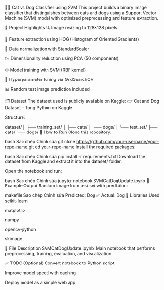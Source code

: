 🐶🐱 Cat vs Dog Classifier using SVM
This project builds a binary image classifier that distinguishes between cats and dogs using a Support Vector Machine (SVM) model with optimized preprocessing and feature extraction.

📌 Project Highlights
🔍 Image resizing to 128×128 pixels

🧠 Feature extraction using HOG (Histogram of Oriented Gradients)

🔄 Data normalization with StandardScaler

📉 Dimensionality reduction using PCA (50 components)

⚙️ Model training with SVM (RBF kernel)

🔎 Hyperparameter tuning via GridSearchCV

📊 Random test image prediction included

🗂️ Dataset
The dataset used is publicly available on Kaggle:
👉 Cat and Dog Dataset – Tong Python on Kaggle

Structure:

dataset/
│
├── training_set/
│   ├── cats/
│   └── dogs/
│
└── test_set/
    ├── cats/
    └── dogs/
🚀 How to Run
Clone this repository:

bash
Sao chép
Chỉnh sửa
git clone https://github.com/your-username/your-repo-name.git
cd your-repo-name
Install the required packages:

bash
Sao chép
Chỉnh sửa
pip install -r requirements.txt
Download the dataset from Kaggle and extract it into the dataset/ folder.

Open the notebook and run:

bash
Sao chép
Chỉnh sửa
jupyter notebook SVMCatDogUpdate.ipynb
🧪 Example Output
Random image from test set with prediction:

makefile
Sao chép
Chỉnh sửa
Predicted: Dog ✅
Actual:     Dog
🧠 Libraries Used
scikit-learn

matplotlib

numpy

opencv-python

skimage

📄 File Description
SVMCatDogUpdate.ipynb: Main notebook that performs preprocessing, training, evaluation, and visualization.

✅ TODO (Optional)
 Convert notebook to Python script

 Improve model speed with caching

 Deploy model as a simple web app
